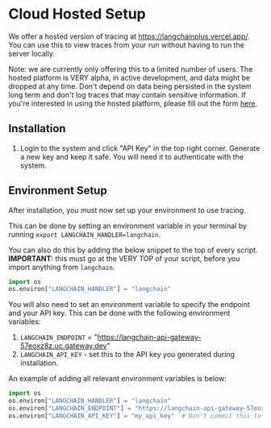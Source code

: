 # Cloud Hosted Setup

We offer a hosted version of tracing at https://langchainplus.vercel.app/. You can use this to view traces from your run without having to run the server locally.

Note: we are currently only offering this to a limited number of users. The hosted platform is VERY alpha, in active development, and data might be dropped at any time. Don't depend on data being persisted in the system long term and don't log traces that may contain sensitive information. If you're interested in using the hosted platform, please fill out the form [here](https://forms.gle/tRCEMSeopZf6TE3b6).

## Installation

1. Login to the system and click "API Key" in the top right corner. Generate a new key and keep it safe. You will need it to authenticate with the system.

## Environment Setup

After installation, you must now set up your environment to use tracing.

This can be done by setting an environment variable in your terminal by running `export LANGCHAIN_HANDLER=langchain`.

You can also do this by adding the below snippet to the top of every script. **IMPORTANT:** this must go at the VERY TOP of your script, before you import anything from `langchain`. 

```python
import os
os.environ["LANGCHAIN_HANDLER"] = "langchain"
```

You will also need to set an environment variable to specify the endpoint and your API key. This can be done with the following environment variables:

1. `LANGCHAIN_ENDPOINT` = "https://langchain-api-gateway-57eoxz8z.uc.gateway.dev"
2. `LANGCHAIN_API_KEY` - set this to the API key you generated during installation.

An example of adding all relevant environment variables is below:

```python
import os
os.environ["LANGCHAIN_HANDLER"] = "langchain"
os.environ["LANGCHAIN_ENDPOINT"] = "https://langchain-api-gateway-57eoxz8z.uc.gateway.dev"
os.environ["LANGCHAIN_API_KEY"] = "my_api_key"  # Don't commit this to your repo! Better to set it in your terminal.
```
